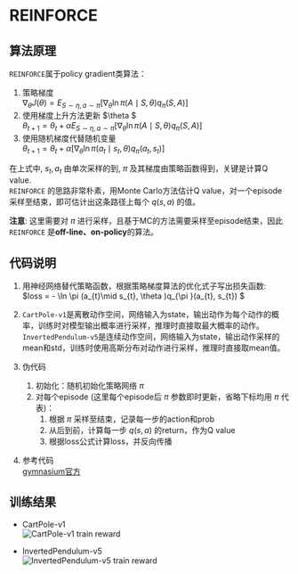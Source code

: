 # REINFORCE

## 算法原理
`REINFORCE`属于policy gradient类算法：  
1. 策略梯度  
$\nabla_{\theta }J(\theta ) = E_{S\sim \eta , a\sim \pi } [\nabla_{\theta } \ln \pi (A\mid S, \theta )q_{\pi }(S, A) ]$  
2. 使用梯度上升方法更新 $\theta $  
$\theta_{t+1} = \theta_{t} + \alpha E_{S\sim \eta , a\sim \pi } [\nabla_{\theta } \ln \pi (A\mid S, \theta )q_{\pi }(S, A) ]$  
3. 使用随机梯度代替随机变量  
$\theta_{t+1} = \theta_{t} + \alpha [\nabla_{\theta } \ln \pi (a_{t}\mid s_{t}, \theta )q_{\pi }(a_{t}, s_{t}) ]$

在上式中, $s_{t}, a_{t}$ 由单次采样的到, $\pi$ 及其梯度由策略函数得到，关键是计算Q value.  
`REINFORCE` 的思路非常朴素，用Monte Carlo方法估计Q value，对一个episode采样至结束，即可估计出这条路径上每个 $q(s, a)$ 的值。

**注意**: 这里需要对 $\pi$ 进行采样，且基于MC的方法需要采样至episode结束，因此`REINFORCE` 是**off-line、on-policy**的算法。

## 代码说明
1. 用神经网络替代策略函数，根据策略梯度算法的优化式子写出损失函数:  
$loss = - \ln \pi (a_{t}\mid s_{t}, \theta )q_{\pi }(a_{t}, s_{t}) $

2. `CartPole-v1`是离散动作空间，网络输入为state，输出动作为每个动作的概率，训练时对模型输出概率进行采样，推理时直接取最大概率的动作。  
`InvertedPendulum-v5`是连续动作空间，网络输入为state，输出动作采样的mean和std，训练时使用高斯分布对动作进行采样，推理时直接取mean值。
   
3. 伪代码
   1. 初始化：随机初始化策略网络 $\pi$
   2. 对每个episode (这里每个episode后 $\pi$ 参数即时更新，省略下标均用 $\pi$ 代表)：
      1. 根据 $\pi$ 采样至结束，记录每一步的action和prob
      2. 从后到前，计算每一步 $q(s, a)$ 的return，作为Q value
      3. 根据loss公式计算loss，并反向传播
4. 参考代码  
   [gymnasium官方](https://gymnasium.org.cn/tutorials/training_agents/reinforce_invpend_gym_v26/)


## 训练结果
- CartPole-v1  
![CartPole-v1 train reward](https://github.com/iLovEing/hello_RL/blob/main/REINFORCE/train_log/CartPole-v1_reward.png)

- InvertedPendulum-v5  
![InvertedPendulum-v5 train reward](https://github.com/iLovEing/hello_RL/blob/main/REINFORCE/train_log/InvertedPendulum-v5_reward.png)
